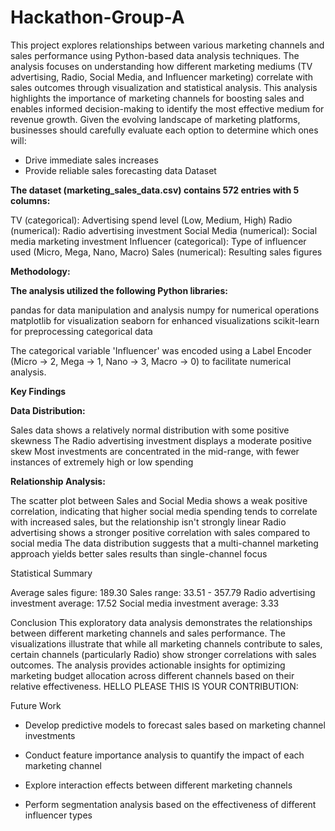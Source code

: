 # Hackathon-Group-A
This project explores relationships between various marketing channels and sales performance using Python-based data analysis techniques. The analysis focuses on understanding how different marketing mediums (TV advertising, Radio, Social Media, and Influencer marketing) correlate with sales outcomes through visualization and statistical analysis. This analysis highlights the importance of marketing channels for boosting sales and enables informed decision-making to identify the most effective medium for revenue growth. Given the evolving landscape of marketing platforms, businesses should carefully evaluate each option to determine which ones will: 
* Drive immediate sales increases
* Provide reliable sales forecasting data
Dataset

**The dataset (marketing_sales_data.csv) contains 572 entries with 5 columns:**

TV (categorical): Advertising spend level (Low, Medium, High)
Radio (numerical): Radio advertising investment
Social Media (numerical): Social media marketing investment
Influencer (categorical): Type of influencer used (Micro, Mega, Nano, Macro)
Sales (numerical): Resulting sales figures

**Methodology:**

**The analysis utilized the following Python libraries:**

pandas for data manipulation and analysis
numpy for numerical operations
matplotlib for visualization
seaborn for enhanced visualizations
scikit-learn for preprocessing categorical data

The categorical variable 'Influencer' was encoded using a Label Encoder (Micro → 2, Mega → 1, Nano → 3, Macro → 0) to facilitate numerical analysis.

**Key Findings**

**Data Distribution:**

Sales data shows a relatively normal distribution with some positive skewness
The Radio advertising investment displays a moderate positive skew
Most investments are concentrated in the mid-range, with fewer instances of extremely high or low spending

**Relationship Analysis:**

The scatter plot between Sales and Social Media shows a weak positive correlation, indicating that higher social media spending tends to correlate with increased sales, but the relationship isn't strongly linear
Radio advertising shows a stronger positive correlation with sales compared to social media
The data distribution suggests that a multi-channel marketing approach yields better sales results than single-channel focus

Statistical Summary

Average sales figure: 189.30
Sales range: 33.51 - 357.79
Radio advertising investment average: 17.52
Social media investment average: 3.33

Conclusion
This exploratory data analysis demonstrates the relationships between different marketing channels and sales performance. The visualizations illustrate that while all marketing channels contribute to sales, certain channels (particularly Radio) show stronger correlations with sales outcomes. The analysis provides actionable insights for optimizing marketing budget allocation across different channels based on their relative effectiveness.
HELLO PLEASE THIS IS YOUR CONTRIBUTION:

Future Work

* Develop predictive models to forecast sales based on marketing channel investments
  
* Conduct feature importance analysis to quantify the impact of each marketing channel
  
* Explore interaction effects between different marketing channels
  
* Perform segmentation analysis based on the effectiveness of different influencer types



